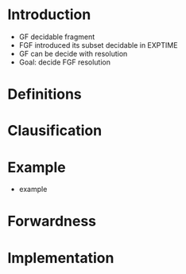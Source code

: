 
# Introduction

 - GF decidable fragment
 - FGF introduced []() its subset decidable in EXPTIME
 - GF can be decide with resolution []()
 - Goal: decide FGF resolution

# Definitions

# Clausification

# Example 
 - example

# Forwardness

# Implementation